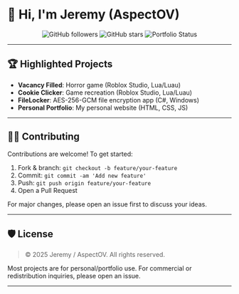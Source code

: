 # 👋 Hi, I'm Jeremy (AspectOV)

<p align="center">
  <img src="https://img.shields.io/github/followers/AspectOV?label=GitHub&style=social" alt="GitHub followers"/>
  <img src="https://img.shields.io/github/stars/AspectOV?affiliations=OWNER%2CCOLLABORATOR&style=social" alt="GitHub stars"/>
  <img src="https://img.shields.io/website?url=https%3A%2F%2Fjeremymhayes.com" alt="Portfolio Status"/>
</p>

---

## 🏆 Highlighted Projects

- **Vacancy Filled**: Horror game (Roblox Studio, Lua/Luau)
- **Cookie Clicker**: Game recreation (Roblox Studio, Lua/Luau)
- **FileLocker**: AES-256-GCM file encryption app (C#, Windows)
- **Personal Portfolio**: My personal website (HTML, CSS, JS)

---

## 🧑‍💻 Contributing

Contributions are welcome! To get started:

1. Fork & branch: `git checkout -b feature/your-feature`
2. Commit: `git commit -am 'Add new feature'`
3. Push: `git push origin feature/your-feature`
4. Open a Pull Request

For major changes, please open an issue first to discuss your ideas.

---

## 🛡️ License

> © 2025 Jeremy / AspectOV. All rights reserved.

Most projects are for personal/portfolio use. For commercial or redistribution inquiries, please open an issue.

---
